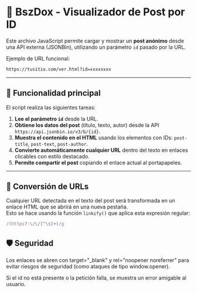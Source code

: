 # 📄 BszDox - Visualizador de Post por ID

Este archivo JavaScript permite cargar y mostrar un **post anónimo** desde una API externa (JSONBin), utilizando un parámetro `id` pasado por la URL.

Ejemplo de URL funcional:
```html
https://tusitio.com/ver.html?id=xxxxxxxx
```

---

## 🚀 Funcionalidad principal

El script realiza las siguientes tareas:

1. **Lee el parámetro `id`** desde la URL.
2. **Obtiene los datos del post** (título, texto, autor) desde la API `https://api.jsonbin.io/v3/b/{id}`.
3. **Muestra el contenido en el HTML** usando los elementos con IDs: `post-title`, `post-text`, `post-author`.
4. **Convierte automáticamente cualquier URL** dentro del texto en enlaces clicables con estilo destacado.
5. **Permite compartir el post** copiando el enlace actual al portapapeles.

---

## 🔗 Conversión de URLs

Cualquier URL detectada en el texto del post será transformada en un enlace HTML que se abrirá en una nueva pestaña.  
Esto se hace usando la función `linkify()` que aplica esta expresión regular:

```js
/(https?:\/\/[^\s]+)/g
```
## 🛡️ Seguridad
Los enlaces se abren con target="_blank" y rel="noopener noreferrer" para evitar riesgos de seguridad (como ataques de tipo window.opener).

Si el id no está presente o la petición falla, se muestra un error amigable al usuario.
